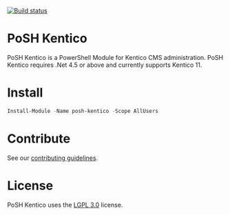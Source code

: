 ﻿[![Build status](https://ci.appveyor.com/api/projects/status/cqu1k6dvp0lyvh6a/branch/master?svg=true)](https://ci.appveyor.com/project/clcrutch/posh-kentico/branch/master)

# PoSH Kentico
PoSH Kentico is a PowerShell Module for Kentico CMS administration.  PoSH Kentico requires .Net 4.5 or above and currently supports Kentico 11.

# Install
```powershell
Install-Module -Name posh-kentico -Scope AllUsers
```

# Contribute
See our [contributing guidelines](CONTRIBUTING.md).

# License
PoSH Kentico uses the [LGPL 3.0](LICENSE.txt) license.
 